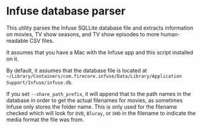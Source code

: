 # Infuse database parser
This utility parses the Infuse SQLLite database file and extracts information 
on movies, TV show seasons, and TV show episodes to more human-readable CSV files.

It assumes that you have a Mac with the Infuse app and this script installed on it.

By default, it assumes that the database file is located at 
`~/Library/Containers/com.firecore.infuse/Data/Library/Application Support/Infuse/infuse.db`.

If you set `--share_path_prefix`, it will append that to the path names in the 
database in order to get the actual filenames for movies, as sometimes Infuse 
only stores the folder name. This is only used for the filename checked which
will look for `DVD`, `Bluray`, or `UHD` in the filename to indicate the media 
format the file was from.
